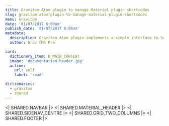 ```yaml
---
title: Gravitom Atom plugin to manage Material plugin shortcodes
slug: gravitom-atom-plugin-to-manage-material-plugin-shortcodes
menu: Gravitom
date: '01/07/2017 6:00am'
publish_date: '01/07/2017 6:00am'
metadata:
  description: Gravitom Atom plugin implements a simple interface to handle Material plugin shortcodes and allow the full control on website contents
  author: Grav CMS Pro

card:
  dictionary_item: D_MAIN_CONTENT
  image: 'documentation-header.jpg'
  action:
    url: self
    label: 'read'

dictionaries:
  - gravitom
  - shared
---
```


<| SHARED.NAVBAR |>
<| SHARED.MATERIAL_HEADER |>
<| SHARED.SIDENAV_CENTRE |>
<| SHARED.GRID_TWO_COLUMNS |>
<| SHARED.FOOTER |>
